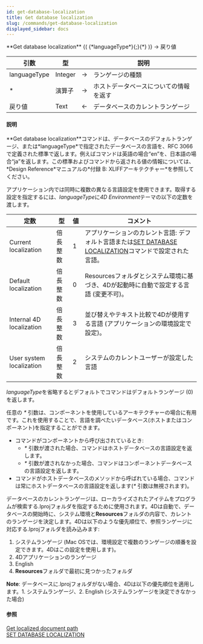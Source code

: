 ```yaml
---
id: get-database-localization
title: Get database localization
slug: /commands/get-database-localization
displayed_sidebar: docs
---
```


<!--REF #_command_.Get database localization.Syntax-->**Get database localization** {( {*languageType*}{;}{*} )} -> 戻り値<!-- END REF-->
<!--REF #_command_.Get database localization.Params-->
| 引数 | 型 |  | 説明 |
| --- | --- | --- | --- |
| languageType | Integer | &srarr; | ランゲージの種類 |
| * | 演算子 | &srarr; | ホストデータベースについての情報を返す |
| 戻り値 | Text | &larr; | データベースのカレントランゲージ |

<!-- END REF-->

#### 説明 

<!--REF #_command_.Get database localization.Summary-->**Get database localization**コマンドは、データベースのデフォルトランゲージ、または*languageType*で指定されたデータベースの言語を、RFC 3066で定義された標準で返します。<!-- END REF-->例えばコマンドは英語の場合“en”を、日本語の場合“ja”を返します。この標準およびコマンドから返される値の情報については、*Design Reference*マニュアルの*付録 B: XLIFFアーキテクチャー*を参照してください。

アプリケーション内では同時に複数の異なる言語設定を使用できます。取得する設定を指定するには、*languageType*に*4D Environment*テーマの以下の定数を渡します。

| 定数                       | 型    | 値 | コメント                                                                                              |
| ------------------------ | ---- | - | ------------------------------------------------------------------------------------------------- |
| Current localization     | 倍長整数 | 1 | アプリケーションのカレント言語: デフォルト言語または[SET DATABASE LOCALIZATION](set-database-localization.md)コマンドで設定された言語。 |
| Default localization     | 倍長整数 | 0 | Resourcesフォルダとシステム環境に基づき、4Dが起動時に自動で設定する言語 (変更不可)。                                                 |
| Internal 4D localization | 倍長整数 | 3 | 並び替えやテキスト比較で4Dが使用する言語 (アプリケーションの環境設定で設定)。                                                         |
| User system localization | 倍長整数 | 2 | システムのカレントユーザーが設定した言語                                                                              |

*languageType*を省略するとデフォルトでコマンドはデフォルトランゲージ (0) を返します。

任意の *\** 引数は、コンポーネントを使用しているアーキテクチャーの場合に有用です。これを使用することで、言語を調べたいデータベース(ホストまたはコンポーネント)を指定することができます。

* コマンドがコンポーネントから呼び出されているとき:  
   * *\** 引数が渡された場合、コマンドはホストデータベースの言語設定を返します。  
   * *\** 引数が渡されなかった場合、コマンドはコンポーネントデータベースの言語設定を返します。
* コマンドがホストデータベースのメソッドから呼ばれている場合、コマンドは常にホストデータベースの言語設定を返します(*\** 引数は無視されます)。

データベースのカレントランゲージは、ローカライズされたアイテムをプログラムが検索する.lprojフォルダを指定するために使用されます。4Dは自動で、データベースの開始時に、システム環境と**Resources**フォルダの内容で、カレントのランゲージを決定します。4Dは以下のような優先順位で、参照ランゲージに対応する.lprojフォルダを読み込みます:

1. システムランゲージ (Mac OSでは、環境設定で複数のランゲージの順番を設定できます。4Dはこの設定を使用します)。
2. 4Dアプリケーションのランゲージ
3. English
4. **Resources**フォルダで最初に見つかったフォルダ

**Note**: データベースに.lprojフォルダがない場合、4Dは以下の優先順位を適用します。1\. システムランゲージ、2\. English (システムランゲージを決定できなかった場合)

#### 参照 

[Get localized document path](get-localized-document-path.md)  
[SET DATABASE LOCALIZATION](set-database-localization.md)  